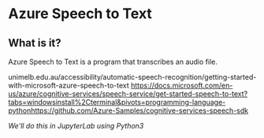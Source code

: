 # Azure Speech to Text

## What is it?

Azure Speech to Text is a program that transcribes an audio file. 

unimelb.edu.au/accessibility/automatic-speech-recognition/getting-started-with-microsoft-azure-speech-to-text
https://docs.microsoft.com/en-us/azure/cognitive-services/speech-service/get-started-speech-to-text?tabs=windowsinstall%2Cterminal&pivots=programming-language-pythonhttps://github.com/Azure-Samples/cognitive-services-speech-sdk

*We'll do this in JupyterLab using Python3* 


